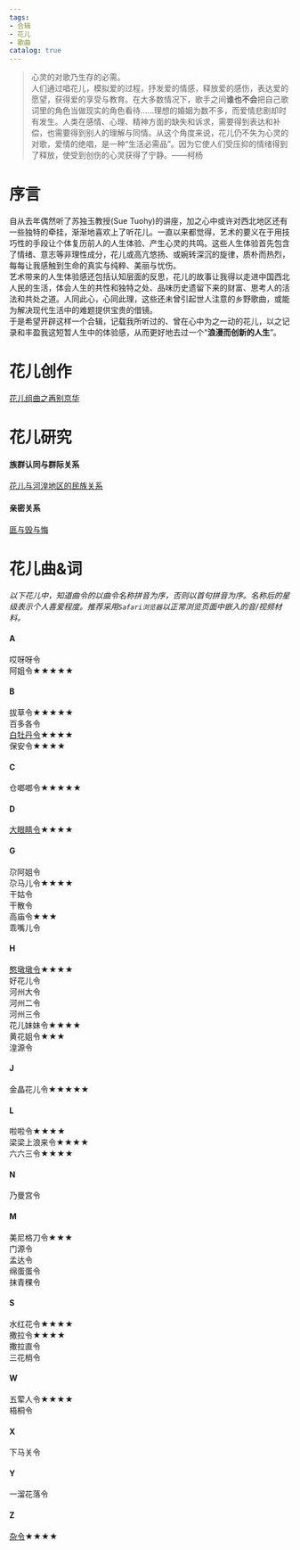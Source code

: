```yaml
---  
tags:  
- 合辑  
- 花儿  
- 歌曲  
catalog: true  
---  
```

> 心灵的对歌乃生存的必需。  
> 人们通过唱花儿，模拟爱的过程，抒发爱的情感，释放爱的感伤，表达爱的愿望，获得爱的享受与教育。在大多数情况下，歌手之间**谁也不会**把自己歌词里的角色当做现实的角色看待……理想的婚姻为数不多，而爱情悲剧却时有发生。人类在感情、心理、精神方面的缺失和诉求，需要得到表达和补偿，也需要得到别人的理解与同情。从这个角度来说，花儿仍不失为心灵的对歌，爱情的绝唱，是一种“生活必需品”。因为它使人们受压抑的情绪得到了释放，使受到创伤的心灵获得了宁静。——柯杨  


# 序言  
自从去年偶然听了苏独玉教授(Sue Tuohy)的讲座，加之心中或许对西北地区还有一些独特的牵挂，渐渐地喜欢上了听花儿。一直以来都觉得，艺术的要义在于用技巧性的手段让个体复历前人的人生体验、产生心灵的共鸣。这些人生体验首先包含了情绪、意志等非理性成分，花儿或高亢悠扬、或婉转深沉的旋律，质朴而热烈，每每让我感触到生命的真实与纯粹、美丽与忧伤。  
艺术带来的人生体验感还包括认知层面的反思，花儿的故事让我得以走进中国西北人民的生活，体会人生的共性和独特之处、品味历史遗留下来的财富、思考人的活法和共处之道。人同此心，心同此理，这些还未曾引起世人注意的乡野歌曲，或能为解决现代生活中的难题提供宝贵的借镜。  
于是希望开辟这样一个合辑，记载我所听过的、曾在心中为之一动的花儿，以之记录和丰盈我这短暂人生中的体验感，从而更好地去过一个“**浪漫而创新的人生**”。  

# 花儿创作  
[花儿组曲之再别京华](https://yuentsheh.github.io/2020/01/03/%E8%8A%B1%E5%84%BF%E7%BB%84%E6%9B%B2%E4%B9%8B%E5%86%8D%E5%88%AB%E4%BA%AC%E5%8D%8E/)  


# 花儿研究  
#### 族群认同与群际关系  
[花儿与河湟地区的民族关系](https://yuentsheh.github.io/2020/02/06/%E8%8A%B1%E5%84%BF%E4%B8%8E%E6%B2%B3%E6%B9%9F%E5%9C%B0%E5%8C%BA%E7%9A%84%E6%B0%91%E6%97%8F%E5%85%B3%E7%B3%BB/)  

#### 亲密关系  
[匪与毁与悔](https://yuentsheh.github.io/2020/06/18/%E5%8C%AA%E4%B8%8E%E6%AF%81%E4%B8%8E%E6%82%94/)  


# 花儿曲&词  
_以下花儿中，知道曲令的以曲令名称拼音为序，否则以首句拼音为序。名称后的星级表示个人喜爱程度。推荐采用`Safari浏览器`以正常浏览页面中嵌入的音/视频材料。_  
####  A  
哎呀呀令  
阿姐令★★★★★  

#### B  
拔草令★★★★★  
百多各令  
[白牡丹令](https://yuentsheh.github.io/special/Huar/白牡丹令)★★★★  
保安令★★★★  

#### C  
仓啷啷令★★★★★  

#### D  
[大眼睛令](https://yuentsheh.github.io/special/Huar/大眼睛令)★★★★  

#### G  
尕阿姐令  
尕马儿令★★★★  
干姑令  
干散令  
高庙令★★★  
乖嘴儿令  

#### H  
[憨墩墩令](https://yuentsheh.github.io/special/Huar/憨敦敦令)★★★★  
好花儿令  
河州大令  
河州二令  
河州三令  
花儿妹妹令★★★★  
黄花姐令★★★  
湟源令  

#### J  
金晶花儿令★★★★★  

#### L  
啦啦令★★★★  
梁梁上浪来令★★★★  
六六三令★★★★  

#### N  
乃曼宫令  

#### M  
美尼格刀令★★★  
门源令  
孟达令  
绵蛋蛋令  
抹青稞令  

#### S  
水红花令★★★★  
撒拉令★★★★  
撒拉直令  
三花梢令  

#### W  
五荤人令★★★★  
梧桐令  

#### X  
下马关令  

#### Y  
一溜花落令  

#### Z  
[杂令](https://yuentsheh.github.io/special/Huar/杂令)★★★★  





